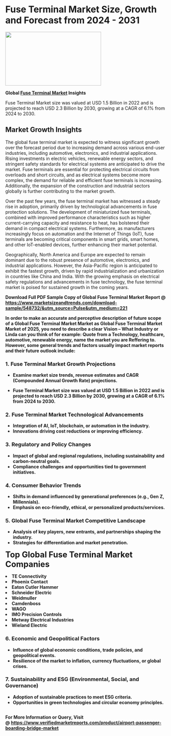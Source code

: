 <H1>Fuse Terminal Market Size, Growth and Forecast from 2024 - 2031</H1><img class="aligncenter size-medium wp-image-584254" src="https://thirdeyenews.in/wp-content/uploads/2024/09/Global-Market-Research-300x168.jpeg" alt="" width="300" height="168" /><p><strong>Global&nbsp;<a href="https://www.marketsizeandtrends.com/download-sample/548732/&amp;utm_source=Pulse&amp;utm_medium=221">Fuse Terminal Market</a> Insights</strong></p><p>Fuse Terminal Market size was valued at USD 1.5 Billion in 2022 and is projected to reach USD 2.3 Billion by 2030, growing at a CAGR of 6.1% from 2024 to 2030.</p><p><h2>Market Growth Insights</h2> <p>The global fuse terminal market is expected to witness significant growth over the forecast period due to increasing demand across various end-user industries, including automotive, electronics, and industrial applications. Rising investments in electric vehicles, renewable energy sectors, and stringent safety standards for electrical systems are anticipated to drive the market. Fuse terminals are essential for protecting electrical circuits from overloads and short circuits, and as electrical systems become more complex, the demand for reliable and efficient fuse terminals is increasing. Additionally, the expansion of the construction and industrial sectors globally is further contributing to the market growth.</p> <p><strong></strong></p> <p>Over the past few years, the fuse terminal market has witnessed a steady rise in adoption, primarily driven by technological advancements in fuse protection solutions. The development of miniaturized fuse terminals, combined with improved performance characteristics such as higher current-carrying capacity and resistance to heat, has bolstered their demand in compact electrical systems. Furthermore, as manufacturers increasingly focus on automation and the Internet of Things (IoT), fuse terminals are becoming critical components in smart grids, smart homes, and other IoT-enabled devices, further enhancing their market potential.</p> <p>Geographically, North America and Europe are expected to remain dominant due to the robust presence of automotive, electronics, and industrial applications. However, the Asia-Pacific region is anticipated to exhibit the fastest growth, driven by rapid industrialization and urbanization in countries like China and India. With the growing emphasis on electrical safety regulations and advancements in fuse technology, the fuse terminal market is poised for sustained growth in the coming years.</p> <p><strong></p><p><span class=""><strong>Download Full PDF Sample Copy of Global Fuse Terminal Market Report</strong> @ <a href="https://www.marketsizeandtrends.com/download-sample/548732/&amp;utm_source=Pulse&amp;utm_medium=221" target="_blank">https://www.marketsizeandtrends.com/download-sample/548732/&amp;utm_source=Pulse&amp;utm_medium=221</a></span></p><p>In order to make an accurate and perceptive description of future scope of a Global&nbsp;Fuse Terminal Market Market as Global&nbsp;Fuse Terminal Market Market of 2025, you need to describe a clear Vision &ndash; What Industry or Linda can you think of for example: Quote from a Technology, healthcare, automotive, renewable energy, name the market you are Reffering to. However, some general trends and factors usually impact market reports and their future outlook include:</p><h3>1.&nbsp;<strong>Fuse Terminal Market Growth Projections</strong></h3><ul><li>Examine market size trends, revenue estimates and CAGR (Compounded Annual Growth Rate) projections.</li><li><p>Fuse Terminal Market size was valued at USD 1.5 Billion in 2022 and is projected to reach USD 2.3 Billion by 2030, growing at a CAGR of 6.1% from 2024 to 2030.</p></li></ul><h3>2.&nbsp;<strong>Fuse Terminal Market Technological Advancements</strong></h3><ul><li>Integration of AI, IoT, blockchain, or automation in the industry.</li><li>Innovations driving cost reductions or improving efficiency.</li></ul><h3>3.&nbsp;<strong>Regulatory and Policy Changes</strong></h3><ul><li>Impact of global and regional regulations, including sustainability and carbon-neutral goals.</li><li>Compliance challenges and opportunities tied to government initiatives.</li></ul><h3>4.&nbsp;<strong>Consumer Behavior Trends</strong></h3><ul><li>Shifts in demand influenced by generational preferences (e.g., Gen Z, Millennials).</li><li>Emphasis on eco-friendly, ethical, or personalized products/services.</li></ul><h3>5.&nbsp;<strong>Global Fuse Terminal Market Competitive Landscape</strong></h3><ul><li>Analysis of key players, new entrants, and partnerships shaping the industry.</li><li>Strategies for differentiation and market penetration.</li></ul><p data-pm-slice="1 1 []"><span style="color: inherit; font-family: inherit; font-size: 25px;">Top Global Fuse Terminal Market Companies</span></p><div class="" data-test-id=""><p><li>TE Connectivity</li><li> Phoenix Contact</li><li> Eaton Cutler Hammer</li><li> Schneider Electric</li><li> Weidmuller</li><li> Camdenboss</li><li> WAGO</li><li> IMO Precision Controls</li><li> Metway Electrical Industries</li><li> Wieland Electric</li></p></div><h3>6.&nbsp;<strong>Economic and Geopolitical Factors</strong></h3><ul><li>Influence of global economic conditions, trade policies, and geopolitical events.</li><li>Resilience of the market to inflation, currency fluctuations, or global crises.</li></ul><h3>7.&nbsp;<strong>Sustainability and ESG (Environmental, Social, and Governance)</strong></h3><ul><li>Adoption of sustainable practices to meet ESG criteria.</li><li>Opportunities in green technologies and circular economy principles.</li></ul><h2><strong style="font-size: 14px;">For More Information or Query, Visit @&nbsp;</strong><a style="background-color: #ffffff; font-size: 14px;" href="https://www.marketsizeandtrends.com/report/fuse-terminal-market/" target="_blank">https://www.verifiedmarketreports.com/product/airport-passenger-boarding-bridge-market</a></h2>
